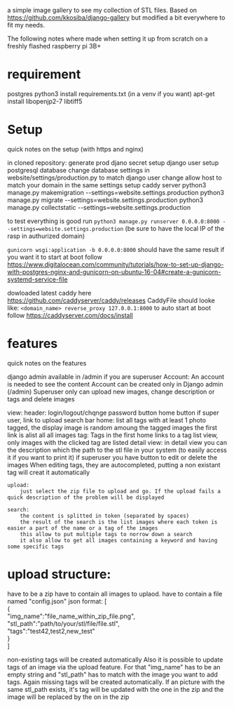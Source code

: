 a simple image gallery to see my collection of STL files.
Based on https://github.com/kkosiba/django-gallery but modified a bit everywhere to fit my needs.

The following notes where made when setting it up from scratch on a freshly flashed raspberry pi 3B+

# requirement
postgres
python3
install requirements.txt (in a venv if you want)
apt-get install libopenjp2-7 libtiff5

# Setup
quick notes on the setup (with https and nginx)

in cloned repository:
generate prod djano secret
setup django user
setup postgresql database
change database settings in website/settings/production.py to match django user
change allow host to match your domain in the same settings
setup caddy server
python3 manage.py makemigration --settings=website.settings.production
python3 manage.py migrate --settings=website.settings.production
python3 manage.py collectstatic  --settings=website.settings.production

to test everything is good run `python3 manage.py runserver 0.0.0.0:8000 --settings=website.settings.production` (be sure to have the local IP of the rasp in authurized domain)

`gunicorn wsgi:application -b 0.0.0.0:8000` should have the same result
if you want it to start at boot follow https://www.digitalocean.com/community/tutorials/how-to-set-up-django-with-postgres-nginx-and-gunicorn-on-ubuntu-16-04#create-a-gunicorn-systemd-service-file

dowloaded latest caddy here https://github.com/caddyserver/caddy/releases
CaddyFile should looke like:
`
<domain_name>
reverse_proxy 127.0.0.1:8000
`
to auto start at boot follow https://caddyserver.com/docs/install

# features
quick notes on the features

django admin available in /admin if you are superuser
Account:
	An account is needed to see the content
	Account can be created only in Django admin (/admin)
	Superuser only can upload new images, change description or tags and delete images

view:
	header:
		login/logout/chqnge password button
		home button
		if super user, link to upload
		search bar
	home:
		list all tags with at least 1 photo tagged, the display image is random amoung the tagged images
		the first link is  alist all all images
	tag:
		Tags in the first home links to a tag list view, only images with the clicked tag are listed
	detail view:
	       in detail view you can the description which the path to the stl file in your system (to easily access it if you want to print it)
	       if superuser you have button to edit or delete the images
	       When editing tags, they are autocompleted, putting a non existant tag will creat it automatically

	upload:
		just select the zip file to upload and go. If the upload fails a quick description of the problem will be displayed

	search:
		the content is splitted in token (separated by spaces)
		the result of the search is the list images where each token is easier a part of the name or a tag of the images
		this allow to put multiple tags to norrow down a search
		it also allow to get all images containing a keyword and having some specific tags 

# upload structure:
have to be a zip
have to contain all images to uplaod.
have to contain a file named "config.json"
json format:
[                                                                                                                                                                                                                   
    {                                                                                                                                                                                                               
        "img_name":"file_name_within_zip_file.png",                                                                                                                                                                                              
        "stl_path":"path/to/your/stl/file/file.stl",                                                                                                                                                           
        "tags":"test42,test2,new_test"                                                                                                                                                                              
    }                                                                                                                                                                                                               
] 

non-existing tags will be created automatically
Also it is possible to update tags of an image via the upload feature. For that "img_name" has to be an empty string and "stl_path" has to match with the image you want to add tags. Again missing tags will be created automatically.
If an picture with the same stl_path exists, it's tag will be updated with the one in the zip and the image will be replaced by the on in the zip
